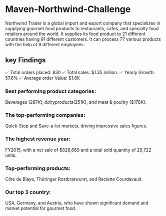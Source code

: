# Maven-Northwind-Challenge

Northwind Trader is a global import and export company that specializes in supplying gourmet food products to restaurants, cafes, and specialty food retailers around the world.   It supplies its food product to 21 different countries having 91 different customers.  It can process 77 various products with the help of 9 different employees.

## key Findings

✅ Total orders placed: 830 
✅ Total sales: $1.35 million.
✅ Yearly Growth: 57.6%
✅ Average order Value: $1.6K


###  Best performing product categories: 
Beverages ($287K), dairy products ($251K), and meat & poultry ($178K). 

###  The top-performing companies: 
Quick-Stop and Save-a-lot markets, driving impressive sales figures.

###  The highest revenue year: 
FY2015, with a net sale of $828,669 and a total sold quantity of 29,722 units.

###  Top-performing products: 
Côte de Blaye, Thüringer Rostbratwurst, and Raclette Courdavault. 

###  Our top 3 country: 
USA, Germany, and Austria, who have shown significant demand and market potential for gourmet food.
